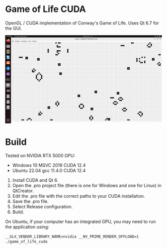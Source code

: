 # Game of Life CUDA

OpenGL / CUDA implementation of Conway's Game of Life.
Uses Qt 6.7 for the GUI.

![demo](app.png)

# Build

Tested on NVIDIA RTX 5000 GPU:
- Windows 10 MSVC 2019 CUDA 12.4
- Ubuntu 22.04 gcc 11.4.0 CUDA 12.4

1. Install CUDA and Qt 6.
2. Open the .pro project file (there is one for Windows and one for Linux) in QtCreator.
3. Edit the .pro file with the correct paths to your CUDA installation.
4. Save the .pro file.
5. Select Release configuration.
6. Build.

On Ubuntu, if your computer has an integrated GPU, you may need to run the application using:
```
__GLX_VENDOR_LIBRARY_NAME=nvidia __NV_PRIME_RENDER_OFFLOAD=1 ./game_of_life_cuda
```
